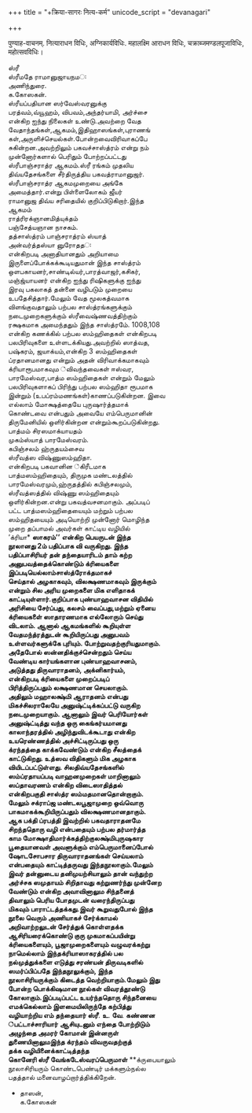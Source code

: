 +++
title = "+क्रिया-सागरः नित्य-कर्म"
unicode_script = "devanagari"

+++
  
पुण्याह-वाचनम्‌. नित्याराधन विधिः, अग्निकार्यविधिः. 
महालक्ष्मि आराधन विधिः, 
चक्राब्जमण्डलपूजाविधिः, महोत्सवविधिः।  

ஸ்ரீ  
ஸ்ரீமதே ராமானுஜாயநமः  
அணிந்துரை.  
க.கோஸகன்.  
ஸ்ரீயப்பதியான ஸர்வேஸ்வரனுக்கு  
பரத்வம்,வ்யூஹம், விபவம்,அந்தர்யாமி, அர்ச்சை  
என்கிற ஐந்து நிலைகள் உண்டு.அவற்றை வேத  
வேதாந்தங்கள்,ஆகமம்,இதிஹாஸங்கள்,புராணங்  
கள்,அருளிச்செயல்கள்.போன்றவைவிரிவாகப்பே  
சுகின்றன.அவற்றிலும் பகவச்சாஸ்த்ரம் என்று நம்  
முன்னோர்களால் பெரிதும் போற்றப்பட்டது  
ஸ்ரீபாஞ்சராத்ர ஆகமம்.ஸ்ரீ ரங்கம் முதலிய  
திவ்யதேசங்களை சீர்திருத்திய பகவத்ராமானுஜர்.  
ஸ்ரீபாஞ்சராத்ர ஆகமமுறையை அங்கே  
அமைத்தார்.என்று பிள்ளைலோகம் ஜீயர்  
ராமானுஜ திவ்ய சரிதையில் குறிப்பிடுகிறார்.இந்த  
ஆகமம்  
ராத்ரிரக்ஞானமித்யுக்தம்  
பஞ்சேத்யஞான நாசகம்.  
தத்சாஸ்த்ரம் பாஞ்சராத்ரம் ஸ்யாத்  
அன்வர்த்தஸ்யா னுரோததः  
என்கிறபடி அனாதியானதும் அறியாமை  
இருளைப்போக்கக்கூடியதுமான் இந்த சாஸ்த்ரம்  
ஒளபகாயனர்,சாண்டில்யர்,பாரத்வாஜர்,கசிகர்,  
மஞ்ஜ்யாயனர் என்கிற ஐந்து ரிஷிகளுக்கு ஐந்து  
இரவு பகலாகத் தன்னை வழிபடும் முறையை  
உபதேசித்தார்.மேலும் வேத மூலகத்வமாக  
விளங்குவதாலும் பற்பல சாஸ்த்ரங்களுக்கும்  
நடைமுறைகளுக்கும் ஸ்ரீவைஷ்ணவத்திற்கும்  
ரக்ஷகமாக அமைந்ததும் இந்த சாஸ்த்ரமே். 1008,108  
என்கிற கணக்கில் பற்பல ஸம்ஹிதைகள் என்கிறபடி  
பலபிரிவுகளை உள்ளடக்கியது.அவற்றில் ஸாத்வத,  
பஷ்கரம், ஜயாக்யம்,என்கிற 3 ஸம்ஹிதைகள்  
ப்ரதானமானது என்றும் அதன் விரிவாக்கமாகவும்  
க்ரியாரூபமாகவும ்விவந்தவைகள் ஈஸ்வர,  
பாரமேஸ்வர,பாத்ம ஸம்ஹிதைகள் என்றும் மேலும்  
பலபிரிவுகளாகப் பிரிந்து பற்பல ஸம்ஹிதா ரூபமாக  
இன்றும் (உபப்ரம்மணங்கள்)காணப்படுகின்றன. இவை  
எல்லாம் மோக்ஷத்தையே புருஷார்த்தமாக்  
கொண்டவை என்பதும் அவையே எம்பெருமானின்  
திருமேனியில் ஒளிர்கின்றன என்றும்கூறப்படுகின்றது.  
பாத்மம் சிரஸமாக்யாயதம்  
முகம்ஸ்யாத் பாரமேஸ்வரம்.  
கபிஞ்சலம் ஹ்ருதயம்சைவ  
ஸ்ரீவத்ஸ விஷ்ணுஸம்ஹிதா.  
என்கிறபடி பகவானின ்கிரீடமாக  
பாத்மஸம்ஹிதையும், திருமுக மண்டலத்தில்  
பாரமேஸ்வரமும்,ஹ்ருதத்தில் கபிஞ்சலமும்,  
ஸ்ரீவத்ஸத்தில் விஷ்ணு ஸம்ஹிதையும்  
ஒளிர்கின்றன.என்று பகவத்வசனமாகும். அப்படிப்  
பட்ட பாத்மஸம்ஹிதையையும் மற்றும் பற்பல  
ஸம்ஹிதயையும் அடியொற்றி முன்னோர் மொழிந்த  
முறை தப்பாமல் அவர்கள் காட்டிய வழியில்  
‘க்ரியா* **ஸாகரம்’’** **என்கிற பெயருடன் இந்த  
நூலானது 2ம் பதிப்பாக வி வருகிறது. இந்த  
பதிப்பாசிரியர் தன் தந்தையாரிடம் தாம் கற்ற  
அனுபவத்தைக்கொண்டும் க்ரியைகளை  
இப்படியெல்லாம்சாஸ்த்ரோக்தமாகச்  
செய்தால் அழகாகவும், விலக்ஷணமாகவும் இருக்கும்  
என்றும் சில அரிய முறைகளை மிக எளிதாகக்  
காட்டியுள்ளார்.குறிப்பாக புண்யாஹவாசன விதியில்  
அரிசியை சேர்ப்பது, கலசம் வைப்பது,மற்றும் ஏனைய  
க்ரியைகளை் ஸாதாரணமாக எல்லோரும் செய்து  
விடலாம். ஆனால் ஆகமங்களில் கூறியுள்ள  
வேதமந்த்ரத்துடன் கூறியிருப்பது அனுபவம்  
உள்ளவர்களுக்கே புரியும். போற்றுவதற்குரியதுமாகும்.  
அதேபோல் ஸன்னதிக்குச்சென்றதும் செய்ய  
வேண்டிய கார்யங்களான புண்யாஹவாசனம்,  
அடுத்தது திருவாராதனம், அக்னிகார்யம்,  
என்கிறபடி க்ரியைகளை முறைப்படிப்  
பிரித்திருப்பதும் லக்ஷணமான செயலாகும்.  
அதிலும் மஹாலக்ஷ்மி ஆராதனம் என்பது  
மிகச்சிலராலேயே அனுஷ்ட்டிக்கப்பட்டு வருகிற  
நடைமுறையாகும். ஆனாலும் இவர் பெரியோர்கள்  
அனுஷ்ட்டித்து வந்த ஒரு கைங்கர்யமானது  
காலாந்தரத்தில் அழிந்துவிடக்கூடாது என்கிற  
உயரெண்ணத்தில் அச்சிட்டிருப்பது ஒரு  
க்ரந்தத்தை காக்கவேண்டும் என்கிற சீலத்தைக்  
காட்டுகிறது. உத்ஸவ விதிகளும் மிக அழகாக  
வியிடப்பட்டுள்ளது. சிலதிவ்யதேசங்களில்  
ஸம்ப்ரதாயப்படி வாஹனமுறைகள் மாறினாலும்  
ஸப்தாவரணம் என்கிற விடைஸாதித்தல்  
என்கிறபகுதி சாஸ்த்ர ஸம்மதமானதொன்றாகும்.  
மேலும் சக்ராப்ஜ மண்டலபூஜாமுறை ஒவ்வொரு  
பாகமாகக்கூறியிருப்பதும் விலக்ஷணமானதாகும்.  
ஆக பக்தி ப்ரபத்தி இவற்றில் பகவதாராதனமே  
சிறந்ததொரு வழி என்பதையும் பற்பல தர்மார்த்த  
காம மோக்ஷாதிமார்க்கத்திற்குலக்ஷ்மிபுருஷகார  
பூதையானவள் அவளுக்கும் எம்பெருமானைப்போல்  
ஷோடசோபசார திருவாராதனங்கள் செய்யலாம்  
என்பதையும் காட்டித்தருவது இந்தநூலாகும்.மேலும்  
இவர் தன்னுடைய தனிமுயற்சியாலும் தான் வந்துற்ற  
அர்ச்சக ஸமுதாயம் சிறிதாவது கற்றுணர்ந்து முன்னேற  
வேண்டும் என்கிற அவாவினாலும சிந்தனைத்  
திவாலும் பெரிய போதமுடன் வரைந்திருப்பது  
மிகவும் பாராட்டத்தக்கது.இவர் கூறுவதுபோல் இந்த  
நூலை வெரும் அணியாகச் சேர்க்காமல்  
அறிவாற்றலுடன் சேர்த்துக் கொள்ளதக்க  
ஆசிரியரைக்கொண்டு குரு முகமாகப்பயின்று  
க்ரியைகளையும், பூஜாமுறைகளையும் வழுவரக்கற்று  
நாமெல்லாம் இந்தக்ரியாஸாகரத்தில் பல  
நல்முத்துக்களை எடுத்து சரண்யன் திருவடிகளில்  
ஸமர்ப்பிப்பதே இந்தநூலுக்கும், இந்த  
நூலாசிரியருக்கும் கிடைத்த வெற்றியாகும்.மேலும் இது  
போன்ற பொக்கிஷமான நூல்கள் விவரத்தூண்டு  
கோலாகும்.இப்படிப்பட்ட உயர்ந்ததொரு சிந்தனையை  
எமக்கெல்லாம் இளமையிலிருந்தே கற்பித்து  
வழியாற்றிய எம் தந்தையார் ஸ்ரீ**. **உ**. **வே**. **கண்ணன  
்பட்டாச்சாரியார்** **ஆசியுடனும் எந்தை போற்றிடும்  
அழுந்தை அமரர் கோமான் இன்னருள்  
துணையினாலுமஇந்த க்ரந்தம் விவருவதற்குத்  
தக்க வழியினைக்காட்டித்தந்த  
கொனேரி ஸ்ரீ** **வேங்கடேஸ்வரப்பெருமாள்** **க்ருபையாலும்  
நூலாசிரியரும் கொண்டபெண்டிர் மக்களும்நல்ல  
பதத்தால் மனைவாழப்றார்த்திக்கிறேன்.  
- தாஸன்,  
க.கோஸகன்  

